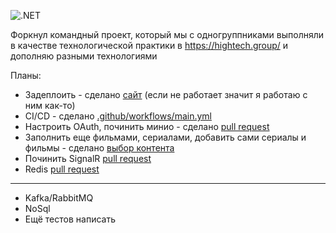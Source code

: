 ![.NET](https://github.com/amai-brat/Netflix/actions/workflows/dotnet.yml/badge.svg)

Форкнул командный проект, который мы с одногруппниками выполняли в качестве технологической практики в https://hightech.group/ и дополняю разными технологиями

Планы:

- Задеплоить - сделано [сайт](https://voltorka.ru) (если не работает значит я работаю с ним как-то)
- CI/CD - сделано [.github/workflows/main.yml](https://github.com/usersuseruuseruser/Netflix/blob/main/.github/workflows/main.yml)
- Настроить OAuth, починить минио - сделано [pull request](https://github.com/usersuseruuseruser/Netflix/pull/6)
- Заполнить еще фильмами, сериалами, добавить сами сериалы и фильмы - сделано [выбор контента](https://voltorka.ru/MainContent)
- Починить SignalR [pull request](https://github.com/usersuseruuseruser/Netflix/pull/10)
- Redis [pull request](https://github.com/usersuseruuseruser/Netflix/pull/14)
----------------------------
- Kafka/RabbitMQ
- NoSql 
- Ещё тестов написать
